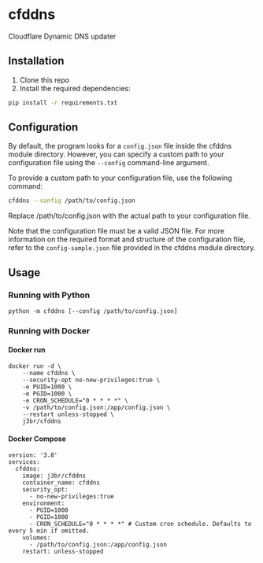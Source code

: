 # cfddns

Cloudflare Dynamic DNS updater

## Installation
1. Clone this repo
2. Install the required dependencies: 
```bash
pip install -r requirements.txt
```

## Configuration

By default, the program looks for a `config.json` file inside the cfddns module directory. However, you can specify a custom path to your configuration file using the `--config` command-line argument.

To provide a custom path to your configuration file, use the following command:

```bash
cfddns --config /path/to/config.json
```

Replace /path/to/config.json with the actual path to your configuration file.

Note that the configuration file must be a valid JSON file.
For more information on the required format and structure of the configuration file, refer to the `config-sample.json` file provided in the cfddns module directory.


## Usage

### Running with Python
```
python -m cfddns [--config /path/to/config.json]
```

### Running with Docker

#### Docker run
```
docker run -d \
    --name cfddns \
    --security-opt no-new-privileges:true \
    -e PUID=1000 \
    -e PGID=1000 \
    -e CRON_SCHEDULE="0 * * * *" \
    -v /path/to/config.json:/app/config.json \
    --restart unless-stopped \
    j3br/cfddns
```

#### Docker Compose
```
version: '3.8'
services:
  cfddns:
    image: j3br/cfddns
    container_name: cfddns
    security_opt:
      - no-new-privileges:true
    environment:
      - PUID=1000
      - PGID=1000
      - CRON_SCHEDULE="0 * * * *" # Custom cron schedule. Defaults to every 5 min if omitted.
    volumes:
      - /path/to/config.json:/app/config.json
    restart: unless-stopped
```

